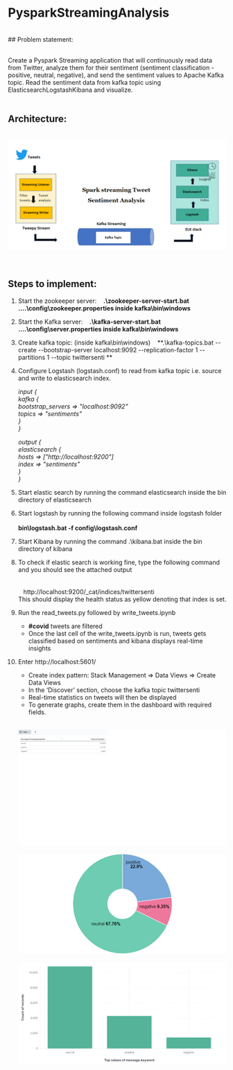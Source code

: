 # PysparkStreamingAnalysis

<br />
## Problem statement:

<br />Create a Pyspark Streaming application that will continuously read data from Twitter, analyze them for their sentiment (sentiment classification - positive, neutral, negative), and send the sentiment values to Apache Kafka topic. Read the sentiment data from kafka topic using ElasticsearchLogstashKibana and visualize.
<br /><br />
## Architecture:

<br/><img src="flowchart.png" alt="flowchart" /><br/>
   <br /><br />
## Steps to implement: 

1.	Start the zookeeper server: 
&nbsp;&nbsp; **.\zookeeper-server-start.bat ..\..\config\zookeeper.properties inside kafka\bin\windows**

2. Start the Kafka server: 
&nbsp;&nbsp; **.\kafka-server-start.bat ..\..\config\server.properties inside kafka\bin\windows**

3. Create kafka topic: (inside kafka\bin\windows)
&nbsp;&nbsp; **.\kafka-topics.bat --create --bootstrap-server localhost:9092 --replication-factor 1 --partitions 1 --topic twittersenti **

4. Configure Logstash (logstash.conf) to read from kafka topic i.e. source and write to elasticsearch index. <br/>

	*input {*<br/>
	 *kafka {* <br/>
	    *bootstrap_servers => "localhost:9092"*
	    <br/>
	    *topics => "sentiments"*
	    <br/>
	    *}* 
	    <br />
	*}* <br/>

	*output {* <br />
	  *elasticsearch {* <br />
	    *hosts => ["http://localhost:9200"]* <br/>
		*index => "sentiments"* <br/>
	  *}*<br/>
	*}<br/>*

5. Start elastic search by running the command elasticsearch inside the bin directory of elasticsearch <br/>

6. Start logstash by running the following command inside logstash folder
&nbsp;&nbsp; **<br/>bin\logstash.bat -f config\logstash.conf<br/>**

7. Start Kibana by running the command .\kibana.bat inside the bin directory of kibana <br/>

8. To check if elastic search is working fine, type the following command and you should see the attached output <br/>
<br/><br/> &nbsp;&nbsp;  http://localhost:9200/_cat/indices/twittersenti <br/>
This should display the health status as yellow denoting that index is set.<br/>

9. Run the read_tweets.py followed by write_tweets.ipynb <br/>
	*	**#covid** tweets are filtered <br/>
	*	Once the last cell of the write_tweets.ipynb is run, tweets gets classified based on sentiments and kibana displays real-time insights <br/>

10. Enter http://localhost:5601/
	*	Create index pattern: Stack Management => Data Views => Create Data Views<br/>
	*	In the ‘Discover’ section, choose the kafka topic twittersenti<br/>
	*	Real-time statistics on tweets will then be displayed<br/>
	*	To generate graphs, create them in the dashboard with required fields.<br/>

	<br/><img src="1.png" alt="1" /><br/>
	<br/><img src="2.png" alt="2" /><br/>
	<br/><img src="3.png" alt="3" /><br/>


